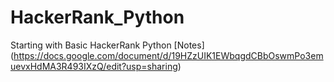 # HackerRank_Python

Starting with Basic HackerRank Python
[Notes] (https://docs.google.com/document/d/19HZzUIK1EWbqgdCBbOswmPo3emuevxHdMA3R493IXzQ/edit?usp=sharing)
